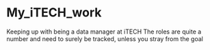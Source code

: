 # My_iTECH_work
Keeping up with being a data manager at iTECH
The roles are quite a number and need to surely be tracked, unless you stray from the goal
